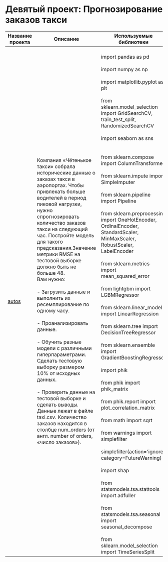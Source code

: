 # Девятый проект: Прогнозирование заказов такси

| Название проекта | Описание | Используемые библиотеки |
|------------------|----------|--------------------------|
| [autos](autos.csv)<br>| Компания «Чётенькое такси» собрала исторические данные о заказах такси в аэропортах. Чтобы привлекать больше водителей в период пиковой нагрузки, нужно спрогнозировать количество заказов такси на следующий час. Постройте модель для такого предсказания.Значение метрики RMSE на тестовой выборке должно быть не больше 48.<br>Вам нужно:<br><br> - Загрузить данные и выполнить их ресемплирование по одному часу.<br><br> - Проанализировать данные.<br><br> - Обучить разные модели с различными гиперпараметрами. Сделать тестовую выборку размером 10% от исходных данных.<br><br> - Проверить данные на тестовой выборке и сделать выводы.<br>Данные лежат в файле taxi.csv. Количество заказов находится в столбце num_orders (от англ. number of orders, «число заказов»).| <br>import pandas as pd<br><br>import numpy as np<br><br>import matplotlib.pyplot as plt<br><br>from sklearn.model_selection import GridSearchCV, train_test_split, RandomizedSearchCV<br><br>import seaborn as sns<br><br><br>from sklearn.compose import ColumnTransformer<br><br>from sklearn.impute import SimpleImputer<br><br>from sklearn.pipeline import Pipeline<br><br>from sklearn.preprocessing import OneHotEncoder, OrdinalEncoder, StandardScaler, MinMaxScaler, RobustScaler, LabelEncoder<br><br>from sklearn.metrics import mean_squared_error<br><br>from lightgbm import LGBMRegressor<br><br>from sklearn.linear_model import LinearRegression<br><br>from sklearn.tree import DecisionTreeRegressor<br><br>from sklearn.ensemble import GradientBoostingRegressor<br><br>import phik<br><br>from phik import phik_matrix<br><br>from phik.report import plot_correlation_matrix<br><br>from math import sqrt<br><br>from warnings import simplefilter<br><br>simplefilter(action='ignore', category=FutureWarning)<br><br>import shap<br><br>from statsmodels.tsa.stattools import adfuller<br><br>from statsmodels.tsa.seasonal import seasonal_decompose<br><br>from sklearn.model_selection import TimeSeriesSplit<br>|


